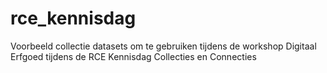 # rce_kennisdag
Voorbeeld collectie datasets om te gebruiken tijdens de workshop Digitaal Erfgoed tijdens de RCE Kennisdag Collecties en Connecties
